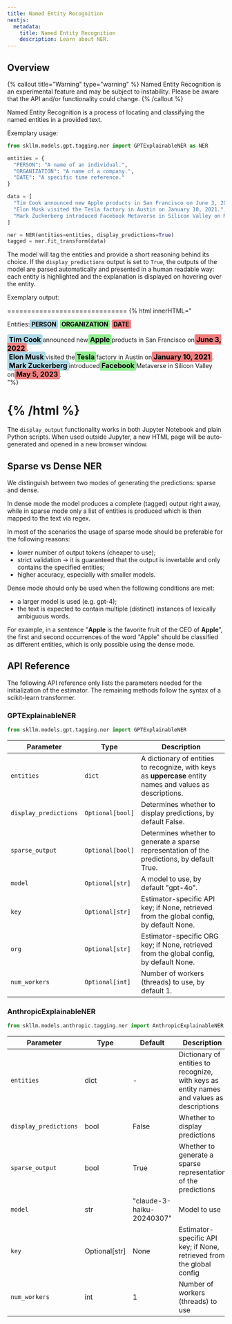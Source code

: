 ```yaml
---
title: Named Entity Recognition 
nextjs:
  metadata:
    title: Named Entity Recognition 
    description: Learn about NER.
---
```


## Overview

{% callout title="Warning" type="warning" %}
Named Entity Recognition is an experimental feature and may be subject to instability. Please be aware that the API and/or functionality could change.
{% /callout %}

Named Entity Recognition is a process of locating and classifying the named entities in a provided text. 

Exemplary usage: 

```python
from skllm.models.gpt.tagging.ner import GPTExplainableNER as NER

entities = {
  "PERSON": "A name of an individual.",
  "ORGANIZATION": "A name of a company.",
  "DATE": "A specific time reference."
}

data = [
  "Tim Cook announced new Apple products in San Francisco on June 3, 2022.",
  "Elon Musk visited the Tesla factory in Austin on January 10, 2021.",
  "Mark Zuckerberg introduced Facebook Metaverse in Silicon Valley on May 5, 2023."
]

ner = NER(entities=entities, display_predictions=True)
tagged = ner.fit_transform(data)
```

The model will tag the entities and provide a short reasoning behind its choice. If the `display_predictions` output is set to `True`, the outputs of the model are parsed automatically and presented in a human readable way: each entity is highlighted and the explanation is displayed on hovering over the entity. 

Exemplary output:

==============================
{% html innerHTML="<style>:root{--font-size:16px}.entity{font-size:var(--font-size);padding:2px 4px;border-radius:4px;font-weight:700}@media (prefers-color-scheme:light){.entity-person{background-color:#add8e6;color:#000;border-radius:4px;padding:2px 4px;font-weight:700}.entity-legend-person{background-color:#add8e6;color:#000;border-radius:4px;padding:2px 4px;font-weight:700}.entity-organization{background-color:#90ee90;color:#000;border-radius:4px;padding:2px 4px;font-weight:700}.entity-legend-organization{background-color:#90ee90;color:#000;border-radius:4px;padding:2px 4px;font-weight:700}.entity-date{background-color:#f08080;color:#000;border-radius:4px;padding:2px 4px;font-weight:700}.entity-legend-date{background-color:#f08080;color:#000;border-radius:4px;padding:2px 4px;font-weight:700}}@media (prefers-color-scheme:dark){.entity-person{background-color:#00008b;color:#fff;border-radius:4px;padding:2px 4px;font-weight:700}.entity-legend-person{background-color:#00008b;color:#fff;border-radius:4px;padding:2px 4px;font-weight:700}.entity-organization{background-color:#006400;color:#fff;border-radius:4px;padding:2px 4px;font-weight:700}.entity-legend-organization{background-color:#006400;color:#fff;border-radius:4px;padding:2px 4px;font-weight:700}.entity-date{background-color:#8b0000;color:#fff;border-radius:4px;padding:2px 4px;font-weight:700}.entity-legend-date{background-color:#8b0000;color:#fff;border-radius:4px;padding:2px 4px;font-weight:700}}</style><div><style>.entity-legend-person-light{background-color:#add8e6;color:#000;padding:2px 4px;border-radius:4px;font-weight:700}.entity-legend-person-dark{background-color:#00008b;color:#fff;padding:2px 4px;border-radius:4px;font-weight:700}.entity-legend-person{cursor:pointer;border-radius:4px;padding:2px 4px;font-weight:700}.entity-legend-organization-light{background-color:#90ee90;color:#000;padding:2px 4px;border-radius:4px;font-weight:700}.entity-legend-organization-dark{background-color:#006400;color:#fff;padding:2px 4px;border-radius:4px;font-weight:700}.entity-legend-organization{cursor:pointer;border-radius:4px;padding:2px 4px;font-weight:700}.entity-legend-date-light{background-color:#f08080;color:#000;padding:2px 4px;border-radius:4px;font-weight:700}.entity-legend-date-dark{background-color:#8b0000;color:#fff;padding:2px 4px;border-radius:4px;font-weight:700}.entity-legend-date{cursor:pointer;border-radius:4px;padding:2px 4px;font-weight:700}</style>Entities:<span class='entity-legend-person' title='PERSON: A name of an individual.' style='margin-right:4px'>PERSON</span><span class='entity-legend-organization' title='ORGANIZATION: A name of a company.' style='margin-right:4px'>ORGANIZATION</span><span class='entity-legend-date' title='DATE: A specific time reference.' style='margin-right:4px'>DATE</span></div><br><span class='entity entity-person' title='PERSON: Tim Cook is the name of an individual, specifically the CEO of Apple.'>Tim Cook</span>announced new<span class='entity entity-organization' title='ORGANIZATION: Apple is the name of a company, specifically a well-known technology company.'>Apple</span>products in San Francisco on<span class='entity entity-date' title='DATE: June 3, 2022 is a specific time reference, indicating a particular date.'>June 3, 2022</span>.<br><span class='entity entity-person' title='PERSON: Elon Musk is a well-known individual, making it a clear example of a PERSON entity.'>Elon Musk</span>visited the<span class='entity entity-organization' title='ORGANIZATION: Tesla is a well-known company, making it a clear example of an ORGANIZATION entity.'>Tesla</span>factory in Austin on<span class='entity entity-date' title='DATE: January 10, 2021 is a specific date, making it a clear example of a DATE entity.'>January 10, 2021</span>.<br><span class='entity entity-person' title='PERSON: Mark Zuckerberg is the name of an individual, specifically the CEO of Facebook.'>Mark Zuckerberg</span>introduced<span class='entity entity-organization' title='ORGANIZATION: Facebook is the name of a company, specifically a social media giant.'>Facebook</span>Metaverse in Silicon Valley on<span class='entity entity-date' title='DATE: May 5, 2023 is a specific time reference, indicating a particular date.'>May 5, 2023</span>.<br>"%}

{% /html %}
==============================

The `display_output` functionality works in both Jupyter Notebook and plain Python scripts. When used outside Jupyter, a new HTML page will be auto-generated and opened in a new browser window.


## Sparse vs Dense NER

We distinguish between two modes of generating the predictions: sparse and dense. 

In dense mode the model produces a complete (tagged) output right away, while in sparse mode only a list of entities is produced which is then mapped to the text via regex.

In most of the scenarios the usage of sparse mode should be preferable for the following reasons: 
  - lower number of output tokens (cheaper to use);
  - strict validation -> it is guaranteed that the output is invertable and only contains the specified entities;
  - higher accuracy, especially with smaller models.

Dense mode should only be used when the following conditions are met:
  - a larger model is used (e.g. gpt-4);
  - the text is expected to contain multiple (distinct) instances of lexically ambiguous words.

For example, in a sentence "**Apple** is the favorite fruit of the CEO of **Apple**", the first and second occurrences of the word "Apple" should be classified as different entities, which is only possible using the dense mode.

## API Reference

The following API reference only lists the parameters needed for the initialization of the estimator. The remaining methods follow the syntax of a scikit-learn transformer.

### GPTExplainableNER

```python
from skllm.models.gpt.tagging.ner import GPTExplainableNER
```

| **Parameter** | **Type** | **Description**          |
| ------------- | -------- | ------------------------ |
| `entities`      | `dict`  | A dictionary of entities to recognize, with keys as **uppercase** entity names and values as descriptions. |
| `display_predictions`      | `Optional[bool]`  | Determines whether to display predictions, by default False. |
| `sparse_output`      | `Optional[bool]`  | Determines whether to generate a sparse representation of the predictions, by default True. |
| `model`      | `Optional[str]`  | A model to use, by default "gpt-4o". |
| `key`      | `Optional[str]`  | Estimator-specific API key; if None, retrieved from the global config, by default None. |
| `org`      | `Optional[str]`  | Estimator-specific ORG key; if None, retrieved from the global config, by default None. |
| `num_workers`      | `Optional[int]`  | Number of workers (threads) to use, by default 1. |

### AnthropicExplainableNER

```python
from skllm.models.anthropic.tagging.ner import AnthropicExplainableNER
```

| Parameter | Type | Default | Description |
|-----------|------|---------|-------------|
| `entities` | dict | - | Dictionary of entities to recognize, with keys as entity names and values as descriptions |
| `display_predictions` | bool | False | Whether to display predictions |
| `sparse_output` | bool | True | Whether to generate a sparse representation of the predictions |
| `model` | str | "claude-3-haiku-20240307" | Model to use |
| `key` | Optional[str] | None | Estimator-specific API key; if None, retrieved from the global config |
| `num_workers` | int | 1 | Number of workers (threads) to use |
